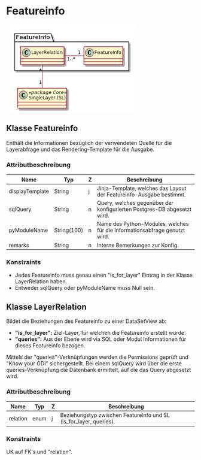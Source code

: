 # Featureinfo

![Featureinfo](../puml/rendered/simi_featureinfo.png) 

## Klasse Featureinfo

Enthält die Informationen bezüglich der verwendeten Quelle für die Layerabfrage 
und das Rendering-Template für die Ausgabe.

### Attributbeschreibung

|Name|Typ|Z|Beschreibung|
|---|---|---|---|
|displayTemplate|String|j|Jinja-Template, welches das Layout der Featureinfo-Ausgabe bestimmt.|
|sqlQuery|String|n|Query, welches gegenüber der konfigurierten Postgres-DB abgesetzt wird.|
|pyModuleName|String(100)|n|Name des Python-Modules, welches für die Informationsabfrage genutzt wird.|
|remarks|String|n|Interne Bemerkungen zur Konfig.|

### Konstraints

* Jedes Featureinfo muss genau einen "is_for_layer" Eintrag in der Klasse LayerRelation haben.
* Entweder sqlQuery oder pyModuleName muss Null sein.

## Klasse LayerRelation

Bildet die Beziehungen des Featureinfo zu einer DataSetView ab:
* **"is_for_layer":** Ziel-Layer, für welchen die Featureinfo erstellt wurde.
* **"queries":** Aus der Ebene wird via SQL oder Modul Informationen für dieses Featureinfo bezogen.

Mittels der "queries"-Verknüpfungen werden die Permissions geprüft und "Know your GDI" sichergestellt.
Bei einem sqlQuery wird über die erste queries-Verknüpfung die Datenbank ermittelt, auf die das Query abgesetzt wird.

### Attributbeschreibung

|Name|Typ|Z|Beschreibung|
|---|---|---|---|
|relation|enum|j|Beziehungstyp zwischen Featureinfo und SL (is_for_layer, queries).|

### Konstraints
UK auf FK's und "relation".